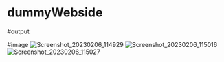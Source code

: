 # dummyWebside

#output

#image
![Screenshot_20230206_114929](https://user-images.githubusercontent.com/103522098/217045629-02e1bcdf-903b-4a8a-9909-68bfb2ae3c2c.png)
![Screenshot_20230206_115016](https://user-images.githubusercontent.com/103522098/217045644-c4f40788-1c12-4635-adca-f183bdc994d2.png)
![Screenshot_20230206_115027](https://user-images.githubusercontent.com/103522098/217045657-9a18d8fd-fd41-4d40-be89-fa7ca98814c3.png)

